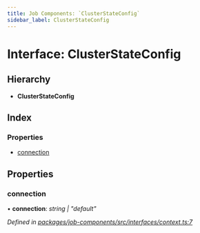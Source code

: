 ```yaml
---
title: Job Components: `ClusterStateConfig`
sidebar_label: ClusterStateConfig
---
```


# Interface: ClusterStateConfig

## Hierarchy

* **ClusterStateConfig**

## Index

### Properties

* [connection](clusterstateconfig.md#connection)

## Properties

###  connection

• **connection**: *string | "default"*

*Defined in [packages/job-components/src/interfaces/context.ts:7](https://github.com/terascope/teraslice/blob/b843209f9/packages/job-components/src/interfaces/context.ts#L7)*
